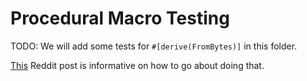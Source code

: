 # Procedural Macro Testing

TODO: We will add some tests for `#[derive(FromBytes)]` in this folder.

[This](https://www.reddit.com/r/rust/comments/9jh04r/how_to_test_procedural_macros/)
Reddit post is informative on how to go about doing that.
